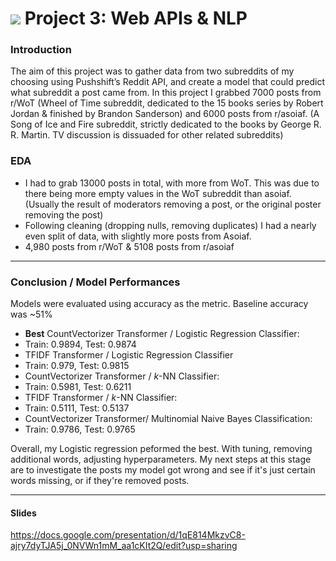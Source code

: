 # ![](https://ga-dash.s3.amazonaws.com/production/assets/logo-9f88ae6c9c3871690e33280fcf557f33.png) Project 3: Web APIs & NLP


### Introduction

The aim of this project was to gather data from two subreddits of my choosing using Pushshift’s Reddit API, and create a model that could predict what subreddit a post came from. In this project I grabbed 7000 posts from r/WoT (Wheel of Time subreddit, dedicated to the 15 books series by Robert Jordan & finished by Brandon Sanderson) and 6000 posts from r/asoiaf. (A Song of Ice and Fire subreddit, strictly dedicated to the books by George R. R. Martin. TV discussion is dissuaded for other related subreddits)


### EDA 

- I had to grab 13000 posts in total, with more from WoT. This was due to there being more empty values in the WoT subreddit than asoiaf. (Usually the result of moderators removing a post, or the original poster removing the post)
- Following cleaning (dropping nulls, removing duplicates) I had a nearly even split of data, with slightly more posts from Asoiaf.
- 4,980 posts from r/WoT & 5108 posts from r/asoiaf



---

### Conclusion / Model Performances

Models were evaluated using accuracy as the metric. Baseline accuracy was ~51%


- **Best** CountVectorizer Transformer / Logistic Regression Classifier:
- Train: 0.9894, Test: 0.9874
- TFIDF Transformer / Logistic Regression Classifier
- Train: 0.979, Test: 0.9815
- CountVectorizer Transformer / $k$-NN Classifier:
- Train: 0.5981, Test: 0.6211
- TFIDF Transformer / $k$-NN Classifier:
- Train: 0.5111, Test: 0.5137
- CountVectorizer Transformer/ Multinomial Naive Bayes Classification:
- Train: 0.9786, Test: 0.9765

Overall, my Logistic regression peformed the best. With tuning, removing additional words, adjusting  hyperparameters. My next steps at this stage are to investigate the posts my model got wrong and see if it's just certain words missing, or if they're removed posts. 



---

#### Slides

https://docs.google.com/presentation/d/1qE814MkzvC8-ajry7dyTJA5j_0NVWn1mM_aa1cKIt2Q/edit?usp=sharing


